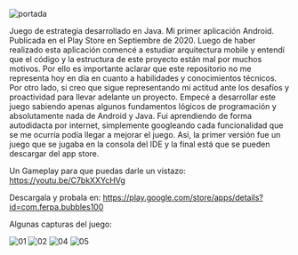 ![portada](https://user-images.githubusercontent.com/100050838/192935417-6c347ea7-660b-4d34-b9f4-1b40ca7b59fb.png)

Juego de estrategia desarrollado en Java. Mi primer aplicación Android. Publicada en el Play Store en Septiembre de 2020. 
Luego de haber realizado esta aplicación comencé a estudiar arquitectura mobile y entendí que el código y la estructura de este proyecto están mal por muchos motivos. Por ello es importante aclarar que este repositorio no me representa hoy en día en cuanto a habilidades y conocimientos técnicos. Por otro lado, si creo que sigue representando mi actitud ante los desafíos y proactividad para llevar adelante un proyecto.
Empecé a desarrollar este juego sabiendo apenas algunos fundamentos lógicos de programación y absolutamente nada de Android y Java. Fui aprendiendo de forma autodidacta por internet, simplemente googleando cada funcionalidad que se me ocurría podía llegar a mejorar el juego. Así, la primer versión fue un juego que se jugaba en la consola del IDE y la final está que se pueden descargar del app store.

Un Gameplay para que puedas darle un vistazo: https://youtu.be/C7bkXXYcHVg

Descargala y probala en: https://play.google.com/store/apps/details?id=com.ferpa.bubbles100

Algunas capturas del juego:

![01](https://user-images.githubusercontent.com/100050838/192935487-a2f04df7-5f3b-4f6d-b43b-4824a4e8605d.jpg)
![02](https://user-images.githubusercontent.com/100050838/192935488-4263678d-5ab0-4674-9fc3-35f7ff41ad6b.jpg)
![04](https://user-images.githubusercontent.com/100050838/192935490-5e2cc264-6d76-41a8-a253-32370d3555ec.jpg)
![05](https://user-images.githubusercontent.com/100050838/192935485-918f9ee4-3b90-40e8-a54c-f9c45dc4b2eb.jpg)

